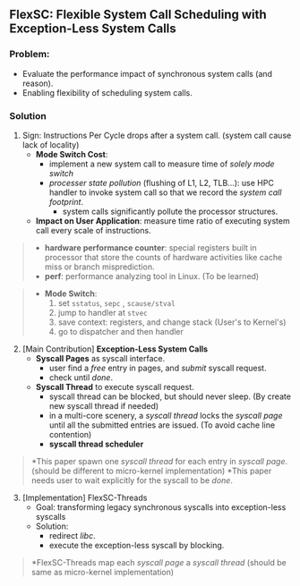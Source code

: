 ## FlexSC: Flexible System Call Scheduling with Exception-Less System Calls

### Problem:
- Evaluate the performance impact of synchronous system calls (and reason).
- Enabling flexibility of scheduling system calls.

### Solution
1. Sign: Instructions Per Cycle drops after a system call. (system call cause lack of locality)
	- **Mode Switch Cost**: 
		- implement a new system call to measure time of *solely mode switch*
		- *processer state pollution* (flushing of L1, L2, TLB...): use HPC handler to invoke system call so that we record the *system call footprint*.
			- system calls significantly pollute the processor structures.
	- **Impact on User Application**: measure time ratio of executing system call every scale of instructions.

> - **hardware performance counter**: special registers built in processor that store the counts of hardware activities like cache miss or branch misprediction.
> - **perf**: performance analyzing tool in Linux. (To be learned)
> 

> - **Mode Switch**:
> 	1. set `sstatus`, `sepc` , `scause/stval`
> 	2. jump to handler at `stvec`
> 	3. save context: registers, and change stack (User's to Kernel's)
> 	4. go to dispatcher and then handler

2. [Main Contribution] **Exception-Less System Calls**
	- **Syscall Pages** as syscall interface.
		- user find a *free* entry in pages, and *submit* syscall request.
		- check until *done*.
	- **Syscall Thread** to execute syscall request.
		- syscall thread can be blocked, but should never sleep. (By create new syscall thread if needed)
		- in a multi-core scenery, a *syscall thread* locks the *syscall page* until all the submitted entries are issued. (To avoid cache line contention)
		- **syscall thread scheduler**

> \*This paper spawn one *syscall thread* for each entry in *syscall page*. (should be different to micro-kernel implementation)
> \*This paper needs user to wait explicitly for the syscall to be *done*.

3. [Implementation] FlexSC-Threads
	- Goal: transforming legacy synchronous syscalls into exception-less syscalls
	- Solution: 
		- redirect *libc*.
		- execute the exception-less syscall by blocking.

> \*FlexSC-Threads map each *syscall page* a *syscall thread* (should be same as micro-kernel implementation)
